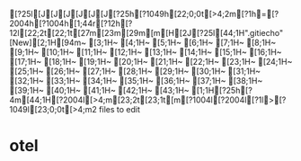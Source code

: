 [?25l[J[J[J[J[J[J[?25h[?1049h[22;0;0t[>4;2m[?1h=[?2004h[?1004h[1;44r[?12h[?12l[22;2t[22;1t[27m[23m[29m[m[H[2J[?25l[44;1H".gitiecho" [New][2;1H[94m~                                                                                                                                                                             [3;1H~                                                                                                                                                                             [4;1H~                                                                                                                                                                             [5;1H~                                                                                                                                                                             [6;1H~                                                                                                                                                                             [7;1H~                                                                                                                                                                             [8;1H~                                                                                                                                                                             [9;1H~                                                                                                                                                                             [10;1H~                                                                                                                                                                             [11;1H~                                                                                                                                                                             [12;1H~                                                                                                                                                                             [13;1H~                                                                                                                                                                             [14;1H~                                                                                                                                                                             [15;1H~                                                                                                                                                                             [16;1H~                                                                                                                                                                             [17;1H~                                                                                                                                                                             [18;1H~                                                                                                                                                                             [19;1H~                                                                                                                                                                             [20;1H~                                                                                                                                                                             [21;1H~                                                                                                                                                                             [22;1H~                                                                                                                                                                             [23;1H~                                                                                                                                                                             [24;1H~                                                                                                                                                                             [25;1H~                                                                                                                                                                             [26;1H~                                                                                                                                                                             [27;1H~                                                                                                                                                                             [28;1H~                                                                                                                                                                             [29;1H~                                                                                                                                                                             [30;1H~                                                                                                                                                                             [31;1H~                                                                                                                                                                             [32;1H~                                                                                                                                                                             [33;1H~                                                                                                                                                                             [34;1H~                                                                                                                                                                             [35;1H~                                                                                                                                                                             [36;1H~                                                                                                                                                                             [37;1H~                                                                                                                                                                             [38;1H~                                                                                                                                                                             [39;1H~                                                                                                                                                                             [40;1H~                                                                                                                                                                             [41;1H~                                                                                                                                                                             [42;1H~                                                                                                                                                                             [43;1H~                                                                                                                                                                             [1;1H[?25h[?4m[44;1H[?2004l[>4;m[23;2t[23;1t[m[?1004l[?2004l[?1l>[?1049l[23;0;0t[>4;m2 files to edit
# otel
